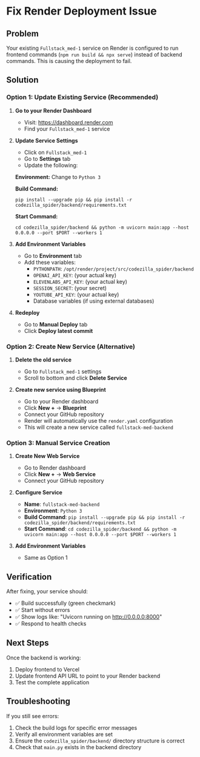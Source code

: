 # Fix Render Deployment Issue

## Problem
Your existing `Fullstack_med-1` service on Render is configured to run frontend commands (`npm run build && npx serve`) instead of backend commands. This is causing the deployment to fail.

## Solution

### Option 1: Update Existing Service (Recommended)

1. **Go to your Render Dashboard**
   - Visit: https://dashboard.render.com
   - Find your `Fullstack_med-1` service

2. **Update Service Settings**
   - Click on `Fullstack_med-1`
   - Go to **Settings** tab
   - Update the following:

   **Environment:** Change to `Python 3`
   
   **Build Command:** 
   ```
   pip install --upgrade pip && pip install -r codezilla_spider/backend/requirements.txt
   ```
   
   **Start Command:**
   ```
   cd codezilla_spider/backend && python -m uvicorn main:app --host 0.0.0.0 --port $PORT --workers 1
   ```

3. **Add Environment Variables**
   - Go to **Environment** tab
   - Add these variables:
     - `PYTHONPATH`: `/opt/render/project/src/codezilla_spider/backend`
     - `OPENAI_API_KEY`: (your actual key)
     - `ELEVENLABS_API_KEY`: (your actual key)
     - `SESSION_SECRET`: (your secret)
     - `YOUTUBE_API_KEY`: (your actual key)
     - Database variables (if using external databases)

4. **Redeploy**
   - Go to **Manual Deploy** tab
   - Click **Deploy latest commit**

### Option 2: Create New Service (Alternative)

1. **Delete the old service**
   - Go to `Fullstack_med-1` settings
   - Scroll to bottom and click **Delete Service**

2. **Create new service using Blueprint**
   - Go to your Render dashboard
   - Click **New +** → **Blueprint**
   - Connect your GitHub repository
   - Render will automatically use the `render.yaml` configuration
   - This will create a new service called `fullstack-med-backend`

### Option 3: Manual Service Creation

1. **Create New Web Service**
   - Go to Render dashboard
   - Click **New +** → **Web Service**
   - Connect your GitHub repository

2. **Configure Service**
   - **Name**: `fullstack-med-backend`
   - **Environment**: `Python 3`
   - **Build Command**: `pip install --upgrade pip && pip install -r codezilla_spider/backend/requirements.txt`
   - **Start Command**: `cd codezilla_spider/backend && python -m uvicorn main:app --host 0.0.0.0 --port $PORT --workers 1`

3. **Add Environment Variables**
   - Same as Option 1

## Verification

After fixing, your service should:
- ✅ Build successfully (green checkmark)
- ✅ Start without errors
- ✅ Show logs like: "Uvicorn running on http://0.0.0.0:8000"
- ✅ Respond to health checks

## Next Steps

Once the backend is working:
1. Deploy frontend to Vercel
2. Update frontend API URL to point to your Render backend
3. Test the complete application

## Troubleshooting

If you still see errors:
1. Check the build logs for specific error messages
2. Verify all environment variables are set
3. Ensure the `codezilla_spider/backend/` directory structure is correct
4. Check that `main.py` exists in the backend directory
